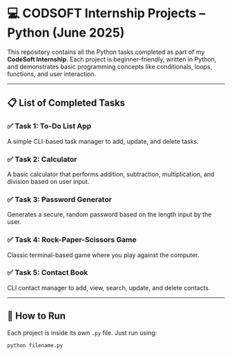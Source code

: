 # 💻 CODSOFT Internship Projects – Python (June 2025)

This repository contains all the Python tasks completed as part of my **CodeSoft Internship**. Each project is beginner-friendly, written in Python, and demonstrates basic programming concepts like conditionals, loops, functions, and user interaction.

---

## 📋 List of Completed Tasks

### ✅ Task 1: To-Do List App
A simple CLI-based task manager to add, update, and delete tasks.

### ✅ Task 2: Calculator
A basic calculator that performs addition, subtraction, multiplication, and division based on user input.

### ✅ Task 3: Password Generator
Generates a secure, random password based on the length input by the user.

### ✅ Task 4: Rock-Paper-Scissors Game
Classic terminal-based game where you play against the computer.

### ✅ Task 5: Contact Book
CLI contact manager to add, view, search, update, and delete contacts.

---

## 🚀 How to Run

Each project is inside its own `.py` file. Just run using:

```bash
python filename.py
